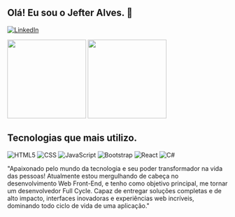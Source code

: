 ## Olá! Eu sou o Jefter Alves. 👋

[![LinkedIn](https://img.shields.io/badge/LinkedIn-0077B5?style=for-the-badge&logo=linkedin&logoColor=white)](https://www.linkedin.com/in/jefteralves)

<div>
  <img height="180em" src="https://github-readme-stats.vercel.app/api?username=jefter20&show_icons=true&theme=radical">
  <img height="180em" src="https://github-readme-stats.vercel.app/api/top-langs/?username=jefter20&layout=compact&theme=radical">
</div>

## Tecnologias que mais utilizo.

![HTML5](https://img.shields.io/badge/HTML5-E34F26?style=for-the-badge&logo=html5&logoColor=white)
![CSS](https://img.shields.io/badge/CSS3-1572B6?style=for-the-badge&logo=css3&logoColor=white)
![JavaScript](https://img.shields.io/badge/JavaScript-F7DF1E?style=for-the-badge&logo=javascript&logoColor=black)
![Bootstrap](https://img.shields.io/badge/Bootstrap-563D7C?style=for-the-badge&logo=bootstrap&logoColor=white)
![React](https://img.shields.io/badge/React-20232A?style=for-the-badge&logo=react&logoColor=61DAFB)
![C#](https://img.shields.io/badge/C%23-239120?style=for-the-badge&logo=c-sharp&logoColor=white)

"Apaixonado pelo mundo da tecnologia e seu poder transformador na vida das pessoas!
Atualmente estou mergulhando de cabeça no desenvolvimento Web Front-End, e tenho como objetivo principal, me tornar um desenvolvedor Full Cycle. Capaz de entregar soluções completas e de alto impacto, interfaces inovadoras e experiências web incríveis, dominando todo ciclo de vida de uma aplicação."
